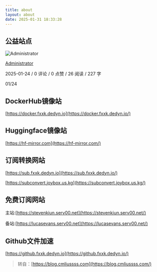 ```yaml
---
title: about
layout: about
date: 2025-01-31 18:33:28
---
```

## 公益站点

![Administrator](https://cherryred.xyz/upload/15858_2.jpg)

[Administrator](https://cherryred.xyz/ "Administrator")

2025-01-24 / 0 评论 / 0 点赞 / 26 阅读 / 227 字

01/24

## DockerHub镜像站

[https://docker.fxxk.dedyn.io](https://docker.fxxk.dedyn.io/)

## Huggingface镜像站

[https://hf-mirror.com](https://hf-mirror.com/)

## 订阅转换网站

[https://sub.fxxk.dedyn.io](https://sub.fxxk.dedyn.io/)

[https://subconvert.joybox.us.kg](https://subconvert.joybox.us.kg/)

## 免费订阅网站

主站:[https://stevenkiun.serv00.net](https://stevenkiun.serv00.net/)

备站:[https://lucasevans.serv00.net](https://lucasevans.serv00.net/)

## Github文件加速

[https://github.fxxk.dedyn.io](https://github.fxxk.dedyn.io/)

> 转自：[https://blog.cmliussss.com](https://blog.cmliussss.com/)
